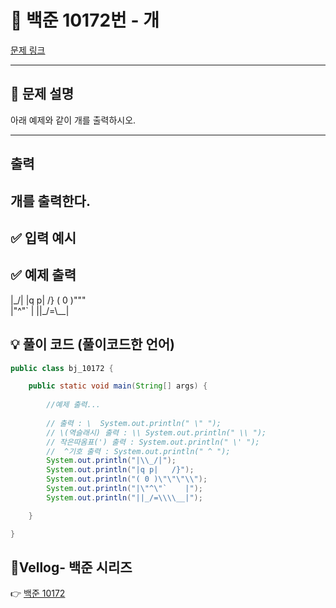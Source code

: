 # 📂 백준 10172번 - 개
[문제 링크](https://www.acmicpc.net/problem/10172)

---

## 📝 문제 설명
아래 예제와 같이 개를 출력하시오.


---

## 출력

개를 출력한다.
---
## ✅ 입력 예시


## ✅ 예제 출력
|\_/|
|q p|   /}
( 0 )"""\
|"^"`    |
||_/=\\__|

## 💡 풀이 코드 (풀이코드한 언어)

```java
public class bj_10172 {

	public static void main(String[] args) {
		
		//예제 출력...
		
		// 출력 : \  System.out.println(" \" ");
		// \(역슬래시) 출력 : \\ System.out.println(" \\ ");
		// 작은따옴표(') 출력 : System.out.println(" \' ");
		//  ^기호 출력 : System.out.println(" ^ ");
		System.out.println("|\\_/|");
	    System.out.println("|q p|   /}");
	    System.out.println("( 0 )\"\"\"\\");
	    System.out.println("|\"^\"`    |");
	    System.out.println("||_/=\\\\__|");

	}

}

```
## 📎Vellog- 백준 시리즈    
👉 [백준 10172](https://velog.io/@subin_k/%EB%B0%B1%EC%A4%80-10172%EB%B2%88-%EA%B0%9C)

